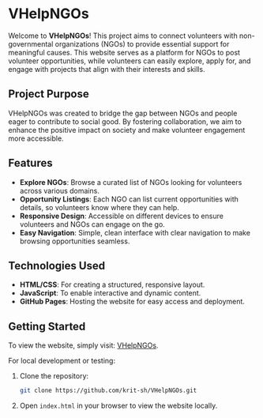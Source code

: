 # VHelpNGOs

Welcome to **VHelpNGOs**! This project aims to connect volunteers with non-governmental organizations (NGOs) to provide essential support for meaningful causes. This website serves as a platform for NGOs to post volunteer opportunities, while volunteers can easily explore, apply for, and engage with projects that align with their interests and skills.

## Project Purpose

VHelpNGOs was created to bridge the gap between NGOs and people eager to contribute to social good. By fostering collaboration, we aim to enhance the positive impact on society and make volunteer engagement more accessible.

## Features

- **Explore NGOs**: Browse a curated list of NGOs looking for volunteers across various domains.
- **Opportunity Listings**: Each NGO can list current opportunities with details, so volunteers know where they can help.
- **Responsive Design**: Accessible on different devices to ensure volunteers and NGOs can engage on the go.
- **Easy Navigation**: Simple, clean interface with clear navigation to make browsing opportunities seamless.

## Technologies Used

- **HTML/CSS**: For creating a structured, responsive layout.
- **JavaScript**: To enable interactive and dynamic content.
- **GitHub Pages**: Hosting the website for easy access and deployment.

## Getting Started

To view the website, simply visit: [VHelpNGOs](https://krit-sh.github.io/VHelpNGOs/).

For local development or testing:
1. Clone the repository:
   ```bash
   git clone https://github.com/krit-sh/VHelpNGOs.git
   ```
2. Open `index.html` in your browser to view the website locally.
